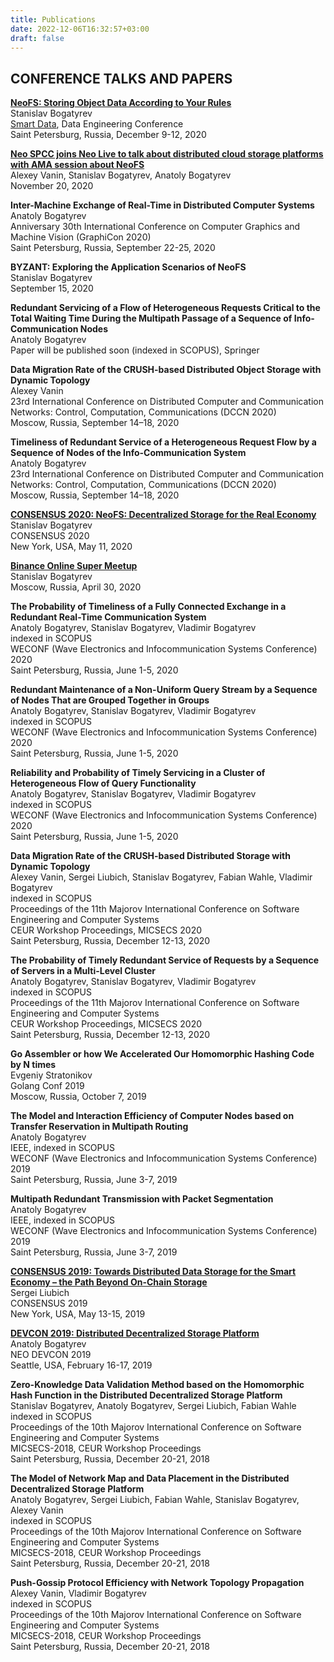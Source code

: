 ```yaml
---
title: Publications
date: 2022-12-06T16:32:57+03:00
draft: false
---
```


## CONFERENCE TALKS AND PAPERS

[**NeoFS: Storing Object Data According to Your Rules**](https://smartdataconf.ru/en/2020/spb/talks/6eh0kwhsf7mevgsqmgsvvc/)  
Stanislav Bogatyrev  
[Smart Data](https://smartdataconf.ru/en/#about), Data Engineering Conference  
Saint Petersburg, Russia, December 9-12, 2020 

[**Neo SPCC joins Neo Live to talk about distributed cloud storage platforms with AMA session about NeoFS**](https://neonewstoday.com/general/transcript-neo-spcc-joins-neo-live-to-talk-about-distributed-cloud-storage-platforms/)  
Alexey Vanin, Stanislav Bogatyrev, Anatoly Bogatyrev  
November 20, 2020  

**Inter-Machine Exchange of Real-Time in Distributed Computer Systems**  
Anatoly Bogatyrev  
Anniversary 30th International Conference on Computer Graphics and Machine Vision (GraphiCon 2020)  
Saint Petersburg, Russia, September 22-25, 2020  

**BYZANT: Exploring the Application Scenarios of NeoFS**  
Stanislav Bogatyrev  
September 15, 2020  

**Redundant Servicing of a Flow of Heterogeneous Requests Critical to the Total Waiting Time During the Multipath Passage of a Sequence of Info-Communication Nodes**  
Anatoly Bogatyrev  
Paper will be published soon (indexed in SCOPUS), Springer  

**Data Migration Rate of the CRUSH-based Distributed Object Storage with Dynamic Topology**  
Alexey Vanin  
23rd International Conference on Distributed Computer and Communication Networks: Control, Computation, Communications (DCCN 2020)  
Moscow, Russia, September 14–18, 2020  

**Timeliness of Redundant Service of a Heterogeneous Request Flow by a Sequence of Nodes of the Info-Communication System**  
Anatoly Bogatyrev  
23rd International Conference on Distributed Computer and Communication Networks: Control, Computation, Communications (DCCN 2020)  
Moscow, Russia, September 14–18, 2020  

[**CONSENSUS 2020: NeoFS: Decentralized Storage for the Real Economy**](https://www.youtube.com/watch?v=YRm77r_6sw0&t=5s)  
Stanislav Bogatyrev  
CONSENSUS 2020  
New York, USA, May 11, 2020  

[**Binance Online Super Meetup**](https://neonewstoday.com/events/neo-spcc-to-participate-in-binance-hosted-virtual-meetup-on-april-30th/)  
Stanislav Bogatyrev  
Moscow, Russia, April 30, 2020  

**The Probability of Timeliness of a Fully Connected Exchange in a Redundant Real-Time Communication System**  
Anatoly Bogatyrev, Stanislav Bogatyrev, Vladimir Bogatyrev  
indexed in SCOPUS  
WECONF (Wave Electronics and Infocommunication Systems Conference) 2020  
Saint Petersburg, Russia, June 1-5, 2020  

**Redundant Maintenance of a Non-Uniform Query Stream by a Sequence of Nodes That are Grouped Together in Groups**  
Anatoly Bogatyrev, Stanislav Bogatyrev, Vladimir Bogatyrev  
indexed in SCOPUS  
WECONF (Wave Electronics and Infocommunication Systems Conference) 2020  
Saint Petersburg, Russia, June 1-5, 2020  

**Reliability and Probability of Timely Servicing in a Cluster of Heterogeneous Flow of Query Functionality**  
Anatoly Bogatyrev, Stanislav Bogatyrev, Vladimir Bogatyrev  
indexed in SCOPUS  
WECONF (Wave Electronics and Infocommunication Systems Conference) 2020  
Saint Petersburg, Russia, June 1-5, 2020  

**Data Migration Rate of the CRUSH-based Distributed Storage with Dynamic Topology**  
Alexey Vanin, Sergei Liubich, Stanislav Bogatyrev, Fabian Wahle, Vladimir Bogatyrev  
indexed in SCOPUS  
Proceedings of the 11th Majorov International Conference on Software Engineering and Computer Systems  
CEUR Workshop Proceedings, MICSECS 2020  
Saint Petersburg, Russia, December 12-13, 2020  

**The Probability of Timely Redundant Service of Requests by a Sequence of Servers in a Multi-Level Cluster**  
Anatoly Bogatyrev, Stanislav Bogatyrev, Vladimir Bogatyrev  
indexed in SCOPUS  
Proceedings of the 11th Majorov International Conference on Software Engineering and Computer Systems  
CEUR Workshop Proceedings, MICSECS 2020  
Saint Petersburg, Russia, December 12-13, 2020  

**Go Assembler or how We Accelerated Our Homomorphic Hashing Code by N times**  
Evgeniy Stratonikov  
Golang Conf 2019  
Moscow, Russia, October 7, 2019  

**The Model and Interaction Efficiency of Computer Nodes based on Transfer Reservation in Multipath Routing**  
Anatoly Bogatyrev  
IEEE, indexed in SCOPUS  
WECONF (Wave Electronics and Infocommunication Systems Conference) 2019  
Saint Petersburg, Russia, June 3-7, 2019  

**Multipath Redundant Transmission with Packet Segmentation**  
Anatoly Bogatyrev  
IEEE, indexed in SCOPUS  
WECONF (Wave Electronics and Infocommunication Systems Conference) 2019  
Saint Petersburg, Russia, June 3-7, 2019  

[**CONSENSUS 2019: Towards Distributed Data Storage for the Smart Economy – the Path Beyond On-Chain Storage**](https://neonewstoday.com/development/neofs-data-storage-payment-and-auditing-demoed-at-consensus-2019/%20)  
Sergei Liubich  
CONSENSUS 2019  
New York, USA, May 13-15, 2019  

[**DEVCON 2019: Distributed Decentralized Storage Platform**](https://neonewstoday.com/development/neo-spcc-demos-neofs-candidate-proof-of-concept-following-devcon-presentation/)  
Anatoly Bogatyrev  
NEO DEVCON 2019  
Seattle, USA, February 16-17, 2019  

**Zero-Knowledge Data Validation Method based on the Homomorphic Hash Function in the Distributed Decentralized Storage Platform**  
Stanislav Bogatyrev, Anatoly Bogatyrev, Sergei Liubich, Fabian Wahle  
indexed in SCOPUS  
Proceedings of the 10th Majorov International Conference on Software Engineering and Computer Systems  
MICSECS-2018, CEUR Workshop Proceedings  
Saint Petersburg, Russia, December 20-21, 2018  

**The Model of Network Map and Data Placement in the Distributed Decentralized Storage Platform**  
Anatoly Bogatyrev, Sergei Liubich, Fabian Wahle, Stanislav Bogatyrev, Alexey Vanin  
indexed in SCOPUS  
Proceedings of the 10th Majorov International Conference on Software Engineering and Computer Systems  
MICSECS-2018, CEUR Workshop Proceedings  
Saint Petersburg, Russia, December 20-21, 2018  

**Push-Gossip Protocol Efficiency with Network Topology Propagation**  
Alexey Vanin, Vladimir Bogatyrev  
indexed in SCOPUS  
Proceedings of the 10th Majorov International Conference on Software Engineering and Computer Systems  
MICSECS-2018, CEUR Workshop Proceedings  
Saint Petersburg, Russia, December 20-21, 2018  
